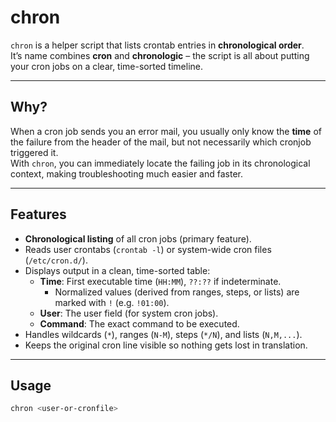 # chron

`chron` is a helper script that lists crontab entries in **chronological order**.  
It’s name combines **cron** and **chronologic** – the script is all about putting your cron jobs on a clear, time-sorted timeline.

---

## Why?

When a cron job sends you an error mail, you usually only know the **time** of the failure from the header of the mail, but not necessarily which cronjob triggered it.  
With `chron`, you can immediately locate the failing job in its chronological context, making troubleshooting much easier and faster.

---

## Features

- **Chronological listing** of all cron jobs (primary feature).
- Reads user crontabs (`crontab -l`) or system-wide cron files (`/etc/cron.d/`).
- Displays output in a clean, time-sorted table:
  - **Time**: First executable time (`HH:MM`), `??:??` if indeterminate.
    - Normalized values (derived from ranges, steps, or lists) are marked with `!` (e.g. `!01:00`).
  - **User**: The user field (for system cron jobs).
  - **Command**: The exact command to be executed.
- Handles wildcards (`*`), ranges (`N-M`), steps (`*/N`), and lists (`N,M,...`).
- Keeps the original cron line visible so nothing gets lost in translation.

---

## Usage

```bash
chron <user-or-cronfile>
